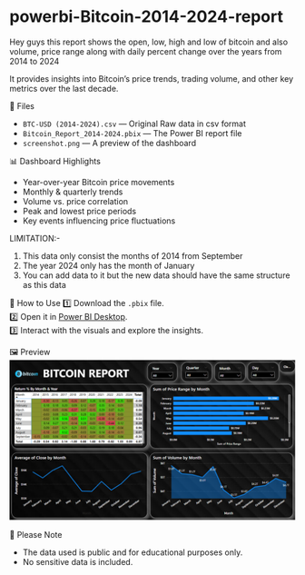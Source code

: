 # powerbi-Bitcoin-2014-2024-report
Hey guys this report shows the open, low, high and low of bitcoin and also volume, price range along with daily percent change over the years from 2014 to 2024 

It provides insights into Bitcoin’s price trends, trading volume, and other key metrics over the last decade.

📂 Files
- `BTC-USD (2014-2024).csv` — Original Raw data in csv format
- `Bitcoin_Report_2014-2024.pbix` — The Power BI report file
- `screenshot.png` — A preview of the dashboard

📊 Dashboard Highlights
- Year-over-year Bitcoin price movements
- Monthly & quarterly trends
- Volume vs. price correlation
- Peak and lowest price periods
- Key events influencing price fluctuations

LIMITATION:-
1. This data only consist the months of 2014 from September
2. The year 2024 only has the month of January
3. You can add data to it but the new data should have the same structure as this data
   
🔷 How to Use
1️⃣ Download the `.pbix` file.  
2️⃣ Open it in [Power BI Desktop](https://powerbi.microsoft.com/desktop/).  
3️⃣ Interact with the visuals and explore the insights.

🖼️ Preview
![Dashboard Screenshot](screenshot.png)

📌  Please Note
- The data used is public and for educational purposes only.
- No sensitive data is included.
